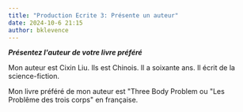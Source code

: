 ```yaml
---
title: "Production Ecrite 3: Présente un auteur"
date: 2024-10-6 21:15
author: bklevence
---
```


***Présentez l'auteur de votre livre préféré***

Mon auteur est Cixin Liu. Ils est Chinois. Il a soixante ans. Il écrit de la science-fiction. 

Mon livre préféré de mon auteur est "Three Body Problem ou "Les Problême des trois corps" en française. 